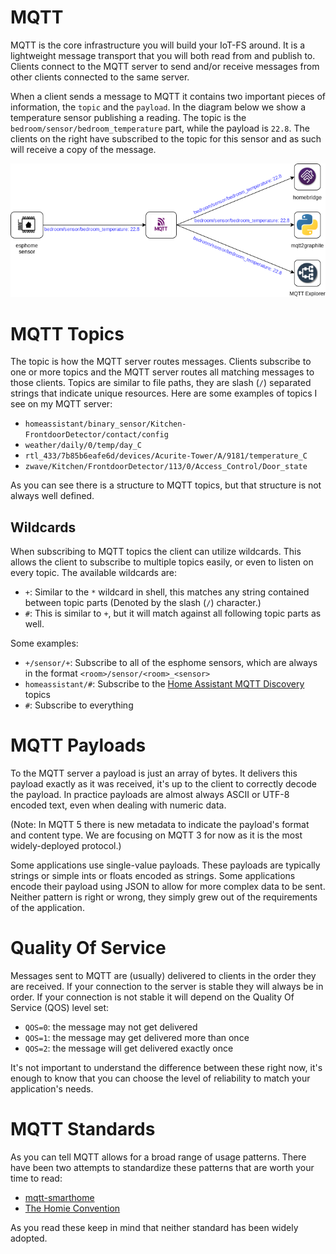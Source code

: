 # MQTT

MQTT is the core infrastructure you will build your IoT-FS around. It is a lightweight message transport that you will both read from and publish to. Clients connect to the MQTT server to send and/or receive messages from other clients connected to the same server.

When a client sends a message to MQTT it contains two important pieces of information, the `topic` and the `payload`. In the diagram below we show a temperature sensor publishing a reading. The topic is the `bedroom/sensor/bedroom_temperature` part, while the payload is `22.8`. The clients on the right have subscribed to the topic for this sensor and as such will receive a copy of the message.

![Diagram Showing a message with the topic bedroom/sensor/bedroom_temperature and payload 22.8 being sent from an ESPHome sensor through an MQTT broker and being delivered to 3 different clients, homebridge, mqtt2graphite, and MQTT Explorer.](../diagrams/mqtt_overview.png)

# MQTT Topics

The topic is how the MQTT server routes messages. Clients subscribe to one or more topics and the MQTT server routes all matching messages to those clients. Topics are similar to file paths, they are slash (`/`) separated strings that indicate unique resources. Here are some examples of topics I see on my MQTT server:

* `homeassistant/binary_sensor/Kitchen-FrontdoorDetector/contact/config`
* `weather/daily/0/temp/day_C`
* `rtl_433/7b85b6eafe6d/devices/Acurite-Tower/A/9181/temperature_C`
* `zwave/Kitchen/FrontdoorDetector/113/0/Access_Control/Door_state`

As you can see there is a structure to MQTT topics, but that structure is not always well defined.

## Wildcards

When subscribing to MQTT topics the client can utilize wildcards. This allows the client to subscribe to multiple topics easily, or even to listen on every topic. The available wildcards are:

* `+`: Similar to the `*` wildcard in shell, this matches any string contained between topic parts (Denoted by the slash (`/`) character.)
* `#`: This is similar to `+`, but it will match against all following topic parts as well.

Some examples:

* `+/sensor/+`: Subscribe to all of the esphome sensors, which are always in the format `<room>/sensor/<room>_<sensor>`
* `homeassistant/#`: Subscribe to the [Home Assistant MQTT Discovery](https://www.home-assistant.io/docs/mqtt/discovery/) topics
* `#`: Subscribe to everything

# MQTT Payloads

To the MQTT server a payload is just an array of bytes. It delivers this payload exactly as it was received, it's up to the client to correctly decode the payload. In practice payloads are almost always ASCII or UTF-8 encoded text, even when dealing with numeric data.

(Note: In MQTT 5 there is new metadata to indicate the payload's format and content type. We are focusing on MQTT 3 for now as it is the most widely-deployed protocol.)

Some applications use single-value payloads. These payloads are typically strings or simple ints or floats encoded as strings. Some applications encode their payload using JSON to allow for more complex data to be sent. Neither pattern is right or wrong, they simply grew out of the requirements of the application.

# Quality Of Service

Messages sent to MQTT are (usually) delivered to clients in the order they are received. If your connection to the server is stable they will always be in order. If your connection is not stable it will depend on the Quality Of Service (QOS) level set:

* `QOS=0`: the message may not get delivered
* `QOS=1`: the message may get delivered more than once
* `QOS=2`: the message will get delivered exactly once

It's not important to understand the difference between these right now, it's enough to know that you can choose the level of reliability to match your application's needs.

# MQTT Standards

As you can tell MQTT allows for a broad range of usage patterns. There have been two attempts to standardize these patterns that are worth your time to read:

* [mqtt-smarthome](https://github.com/mqtt-smarthome/mqtt-smarthome)
* [The Homie Convention](https://github.com/homieiot/convention) 

As you read these keep in mind that neither standard has been widely adopted.

